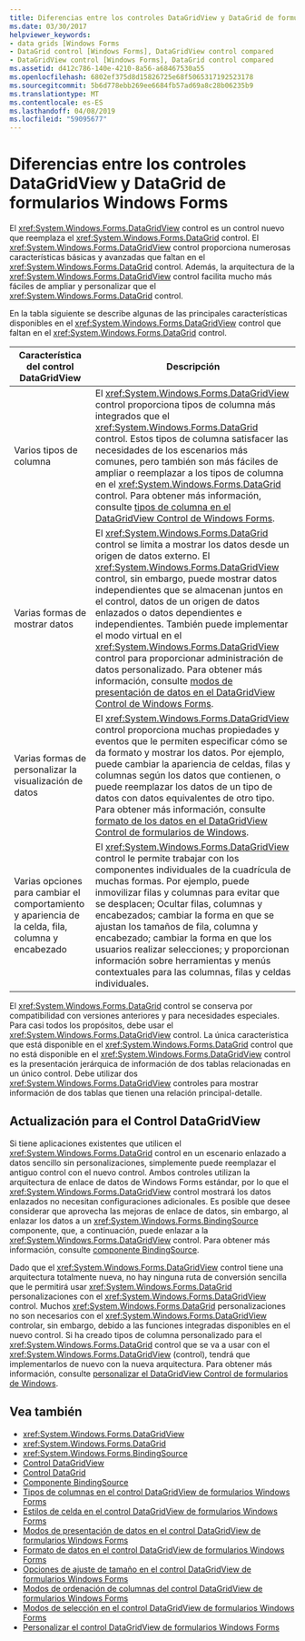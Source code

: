 ```yaml
---
title: Diferencias entre los controles DataGridView y DataGrid de formularios Windows Forms
ms.date: 03/30/2017
helpviewer_keywords:
- data grids [Windows Forms
- DataGrid control [Windows Forms], DataGridView control compared
- DataGridView control [Windows Forms], DataGrid control compared
ms.assetid: d412c786-140e-4210-8a56-a68467530a55
ms.openlocfilehash: 6802ef375d8d15826725e68f5065317192523178
ms.sourcegitcommit: 5b6d778ebb269ee6684fb57ad69a8c28b06235b9
ms.translationtype: MT
ms.contentlocale: es-ES
ms.lasthandoff: 04/08/2019
ms.locfileid: "59095677"
---
```

# <a name="differences-between-the-windows-forms-datagridview-and-datagrid-controls"></a>Diferencias entre los controles DataGridView y DataGrid de formularios Windows Forms
El <xref:System.Windows.Forms.DataGridView> control es un control nuevo que reemplaza el <xref:System.Windows.Forms.DataGrid> control. El <xref:System.Windows.Forms.DataGridView> control proporciona numerosas características básicas y avanzadas que faltan en el <xref:System.Windows.Forms.DataGrid> control. Además, la arquitectura de la <xref:System.Windows.Forms.DataGridView> control facilita mucho más fáciles de ampliar y personalizar que el <xref:System.Windows.Forms.DataGrid> control.  
  
 En la tabla siguiente se describe algunas de las principales características disponibles en el <xref:System.Windows.Forms.DataGridView> control que faltan en el <xref:System.Windows.Forms.DataGrid> control.  
  
|Característica del control DataGridView|Descripción|  
|----------------------------------|-----------------|  
|Varios tipos de columna|El <xref:System.Windows.Forms.DataGridView> control proporciona tipos de columna más integrados que el <xref:System.Windows.Forms.DataGrid> control. Estos tipos de columna satisfacer las necesidades de los escenarios más comunes, pero también son más fáciles de ampliar o reemplazar a los tipos de columna en el <xref:System.Windows.Forms.DataGrid> control. Para obtener más información, consulte [tipos de columna en el DataGridView Control de Windows Forms](column-types-in-the-windows-forms-datagridview-control.md).|  
|Varias formas de mostrar datos|El <xref:System.Windows.Forms.DataGrid> control se limita a mostrar los datos desde un origen de datos externo. El <xref:System.Windows.Forms.DataGridView> control, sin embargo, puede mostrar datos independientes que se almacenan juntos en el control, datos de un origen de datos enlazados o datos dependientes e independientes. También puede implementar el modo virtual en el <xref:System.Windows.Forms.DataGridView> control para proporcionar administración de datos personalizado. Para obtener más información, consulte [modos de presentación de datos en el DataGridView Control de Windows Forms](data-display-modes-in-the-windows-forms-datagridview-control.md).|  
|Varias formas de personalizar la visualización de datos|El <xref:System.Windows.Forms.DataGridView> control proporciona muchas propiedades y eventos que le permiten especificar cómo se da formato y mostrar los datos. Por ejemplo, puede cambiar la apariencia de celdas, filas y columnas según los datos que contienen, o puede reemplazar los datos de un tipo de datos con datos equivalentes de otro tipo. Para obtener más información, consulte [formato de los datos en el DataGridView Control de formularios de Windows](data-formatting-in-the-windows-forms-datagridview-control.md).|  
|Varias opciones para cambiar el comportamiento y apariencia de la celda, fila, columna y encabezado|El <xref:System.Windows.Forms.DataGridView> control le permite trabajar con los componentes individuales de la cuadrícula de muchas formas. Por ejemplo, puede inmovilizar filas y columnas para evitar que se desplacen; Ocultar filas, columnas y encabezados; cambiar la forma en que se ajustan los tamaños de fila, columna y encabezado; cambiar la forma en que los usuarios realizar selecciones; y proporcionan información sobre herramientas y menús contextuales para las columnas, filas y celdas individuales.|  
  
 El <xref:System.Windows.Forms.DataGrid> control se conserva por compatibilidad con versiones anteriores y para necesidades especiales. Para casi todos los propósitos, debe usar el <xref:System.Windows.Forms.DataGridView> control. La única característica que está disponible en el <xref:System.Windows.Forms.DataGrid> control que no está disponible en el <xref:System.Windows.Forms.DataGridView> control es la presentación jerárquica de información de dos tablas relacionadas en un único control. Debe utilizar dos <xref:System.Windows.Forms.DataGridView> controles para mostrar información de dos tablas que tienen una relación principal-detalle.  
  
## <a name="upgrading-to-the-datagridview-control"></a>Actualización para el Control DataGridView  
 Si tiene aplicaciones existentes que utilicen el <xref:System.Windows.Forms.DataGrid> control en un escenario enlazado a datos sencillo sin personalizaciones, simplemente puede reemplazar el antiguo control con el nuevo control. Ambos controles utilizan la arquitectura de enlace de datos de Windows Forms estándar, por lo que el <xref:System.Windows.Forms.DataGridView> control mostrará los datos enlazados no necesitan configuraciones adicionales. Es posible que desee considerar que aprovecha las mejoras de enlace de datos, sin embargo, al enlazar los datos a un <xref:System.Windows.Forms.BindingSource> componente, que, a continuación, puede enlazar a la <xref:System.Windows.Forms.DataGridView> control. Para obtener más información, consulte [componente BindingSource](bindingsource-component.md).  
  
 Dado que el <xref:System.Windows.Forms.DataGridView> control tiene una arquitectura totalmente nueva, no hay ninguna ruta de conversión sencilla que le permitirá usar <xref:System.Windows.Forms.DataGrid> personalizaciones con el <xref:System.Windows.Forms.DataGridView> control. Muchos <xref:System.Windows.Forms.DataGrid> personalizaciones no son necesarios con el <xref:System.Windows.Forms.DataGridView> controlar, sin embargo, debido a las funciones integradas disponibles en el nuevo control. Si ha creado tipos de columna personalizado para el <xref:System.Windows.Forms.DataGrid> control que se va a usar con el <xref:System.Windows.Forms.DataGridView> (control), tendrá que implementarlos de nuevo con la nueva arquitectura. Para obtener más información, consulte [personalizar el DataGridView Control de formularios de Windows](customizing-the-windows-forms-datagridview-control.md).  
  
## <a name="see-also"></a>Vea también

- <xref:System.Windows.Forms.DataGridView>
- <xref:System.Windows.Forms.DataGrid>
- <xref:System.Windows.Forms.BindingSource>
- [Control DataGridView](datagridview-control-windows-forms.md)
- [Control DataGrid](datagrid-control-windows-forms.md)
- [Componente BindingSource](bindingsource-component.md)
- [Tipos de columnas en el control DataGridView de formularios Windows Forms](column-types-in-the-windows-forms-datagridview-control.md)
- [Estilos de celda en el control DataGridView de formularios Windows Forms](cell-styles-in-the-windows-forms-datagridview-control.md)
- [Modos de presentación de datos en el control DataGridView de formularios Windows Forms](data-display-modes-in-the-windows-forms-datagridview-control.md)
- [Formato de datos en el control DataGridView de formularios Windows Forms](data-formatting-in-the-windows-forms-datagridview-control.md)
- [Opciones de ajuste de tamaño en el control DataGridView de formularios Windows Forms](sizing-options-in-the-windows-forms-datagridview-control.md)
- [Modos de ordenación de columnas del control DataGridView de formularios Windows Forms](column-sort-modes-in-the-windows-forms-datagridview-control.md)
- [Modos de selección en el control DataGridView de formularios Windows Forms](selection-modes-in-the-windows-forms-datagridview-control.md)
- [Personalizar el control DataGridView de formularios Windows Forms](customizing-the-windows-forms-datagridview-control.md)
